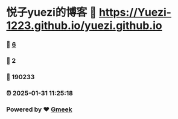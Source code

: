 # 悦子yuezi的博客 :link: https://Yuezi-1223.github.io/yuezi.github.io 
### :page_facing_up: [6](https://Yuezi-1223.github.io/yuezi.github.io/tag.html) 
### :speech_balloon: 2 
### :hibiscus: 190233 
### :alarm_clock: 2025-01-31 11:25:18 
### Powered by :heart: [Gmeek](https://github.com/Meekdai/Gmeek)
